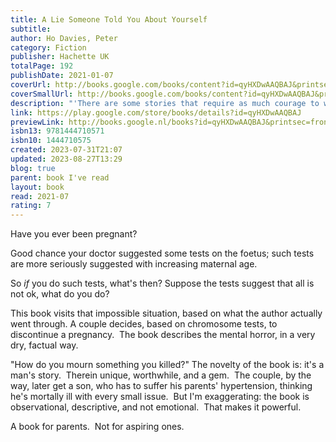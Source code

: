 ```yaml
---
title: A Lie Someone Told You About Yourself
subtitle: 
author: Ho Davies, Peter
category: Fiction
publisher: Hachette UK
totalPage: 192
publishDate: 2021-01-07
coverUrl: http://books.google.com/books/content?id=qyHXDwAAQBAJ&printsec=frontcover&img=1&zoom=1&edge=curl&source=gbs_api
coverSmallUrl: http://books.google.com/books/content?id=qyHXDwAAQBAJ&printsec=frontcover&img=1&zoom=5&edge=curl&source=gbs_api
description: "'There are some stories that require as much courage to write as they do art. Peter Ho Davies's achingly honest, searingly comic portrait of fatherhood is just such a story . . . The world needs more stories like this one, more of this kind of courage, more of this kind of love.' - Sigrid Nunez, National Book Award-winning author of The Friend When does sorrow turn to shame? When does love become labour? When does chance become choice? And when does fact become fiction? A Lie Someone Told You About Yourself traces the complex consequences of one of the most personal yet public, intimate yet political, experiences a family can have: to have a child, and conversely, the decision not to have a child. A woman's first pregnancy is interrupted by test results at once catastrophic and uncertain, leaving her and her husband, a writer, reeling. A second pregnancy ends in a fraught birth, a beloved child, the purgatory of further tests - and questions that reverberate down the years. This spare, supple narrative chronicles the flux of parenthood, marriage, and the day-to-day practice of loving someone. As challenging as it is vulnerable, as furious as it is tender, as touching as it is darkly comic, Peter Ho Davies's new novel is an unprecedented depiction of fatherhood."
link: https://play.google.com/store/books/details?id=qyHXDwAAQBAJ
previewLink: http://books.google.nl/books?id=qyHXDwAAQBAJ&printsec=frontcover&dq=Peter+Ho+Davis,+A+Lie+Someone+Told+About+Yourself&hl=&as_pt=BOOKS&cd=1&source=gbs_api
isbn13: 9781444710571
isbn10: 1444710575
created: 2023-07-31T21:07
updated: 2023-08-27T13:29
blog: true
parent: book I've read
layout: book
read: 2021-07
rating: 7
---
```

  
Have you ever been pregnant?  
  
Good chance your doctor suggested some tests on the foetus; such tests are more seriously suggested with increasing maternal age.  
  
So _if_ you do such tests, what's then?  Suppose the tests suggest that all is not ok, what do you do?  
  
This book visits that impossible situation, based on what the author actually went through. A couple decides, based on chromosome tests, to discontinue a pregnancy.  The book describes the mental horror, in a very dry, factual way.    
  
"How do you mourn something you killed?" The novelty of the book is: it's a man's story.  Therein unique, worthwhile, and a gem.  The couple, by the way, later get a son, who has to suffer his parents' hypertension, thinking he's mortally ill with every small issue.  But I'm exaggerating: the book is observational, descriptive, and not emotional.  That makes it powerful.    
  
A book for parents.  Not for aspiring ones.